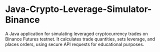 # Java-Crypto-Leverage-Simulator-Binance
A Java application for simulating leveraged cryptocurrency trades on Binance Futures testnet. It calculates trade quantities, sets leverage, and places orders, using secure API requests for educational purposes.
